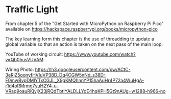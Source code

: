 # Traffic Light
From chapter 5 of the "Get Started with MicroPython on Raspberry Pi Pico" available on https://hackspace.raspberrypi.org/books/micropython-pico

The key learning form this chapter is the use of threadding to update a global variable so that an action is taken on the next pass of the main loop.

YouTube of working circuit: https://www.youtube.com/watch?v=Qb0husVUVAM

Wiring Photo: https://lh3.googleusercontent.com/pw/ACtC-3eRjZ5oonyfHVIuVP38D_Dq4CGW5nNd_s38D-F0mwBvpDMlYTxCGJL_X9gKMQhnnYP15haAuHr4P72a4WuHgA-r1d4oRMrmg7yuH2Y4-u-VRaq9oauRKjvjX23jRQdTbtIYALDLLYdE4hqKPH5Gt9nAUg=w1288-h966-no
